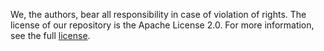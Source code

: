 We, the authors, bear all responsibility in case of violation of rights. The license of our repository is the Apache License 2.0. For more information, see the full [license](https://github.com/naszilla/tabzilla/blob/main/LICENSE).